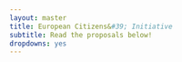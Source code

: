 ```yaml
---
layout: master
title: European Citizens&#39; Initiative
subtitle: Read the proposals below!
dropdowns: yes
---
```

